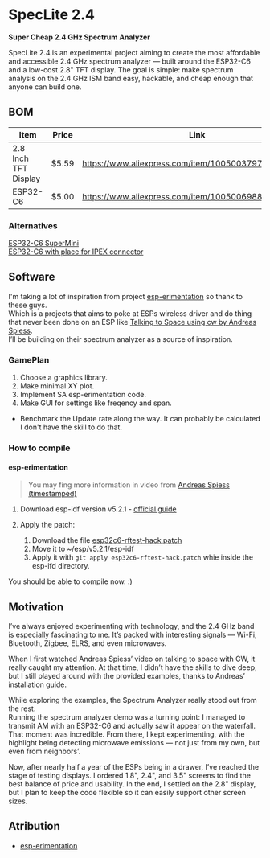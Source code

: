 # SpecLite 2.4

**Super Cheap 2.4 GHz Spectrum Analyzer**

SpecLite 2.4 is an experimental project aiming to create the most affordable and accessible 2.4 GHz spectrum analyzer — built around the ESP32-C6 and a low-cost 2.8" TFT display.
The goal is simple: make spectrum analysis on the 2.4 GHz ISM band easy, hackable, and cheap enough that anyone can build one.

## BOM

| Item                 | Price | Link                                                  |
| -------------------- | ----- | ----------------------------------------------------- |
| 2.8 Inch TFT Display | $5.59 | https://www.aliexpress.com/item/1005003797803015.html |
| ESP32-C6             | $5.00 | https://www.aliexpress.com/item/1005006988459132.html |

### Alternatives

[ESP32-C6 SuperMini](https://www.aliexpress.com/item/1005008953214925.html)  
[ESP32-C6 with place for IPEX connector](https://www.aliexpress.com/item/1005007046508383.html)  

## Software

I'm taking a lot of inspiration from project [esp-erimentation](https://gitlab.com/ignne/esp-erimentation) so thank to these guys.  
Which is a projects that aims to poke at ESPs wireless driver and do thing that never been done on an ESP like [Talking to Space using cw by Andreas Spiess](https://www.youtube.com/watch?v=a5U1nnoJs6o).  
I’ll be building on their spectrum analyzer as a source of inspiration.

### GamePlan

1. Choose a graphics library.
2. Make minimal XY plot.
3. Implement SA esp-erimentation code.
4. Make GUI for settings like freqency and span.

- Benchmark the Update rate along the way. It can probably be calculated I don't have the skill to do that.  

### How to compile

#### esp-erimentation

> You may fing more information in video from [Andreas Spiess (timestamped)](https://youtu.be/a5U1nnoJs6o?t=327)

1. Download esp-idf version v5.2.1 - [official guide](https://docs.espressif.com/projects/esp-idf/en/release-v5.2/esp32/get-started/index.html#manual-installation)

2. Apply the patch:
    1. Download the file [esp32c6-rftest-hack.patch](https://gitlab.com/ignne/esp-erimentation/-/raw/main/additional-data/esp32c6-rftest-hack.patch?ref_type=heads&inline=false)
    2. Move it to ~/esp/v5.2.1/esp-idf
    3. Apply it with `git apply esp32c6-rftest-hack.patch` whie inside the esp-ifd directory.

You should be able to compile now. :)

## Motivation

I’ve always enjoyed experimenting with technology, and the 2.4 GHz band is especially fascinating to me. It’s packed with interesting signals — Wi-Fi, Bluetooth, Zigbee, ELRS, and even microwaves.  

When I first watched Andreas Spiess’ video on talking to space with CW, it really caught my attention. At that time, I didn’t have the skills to dive deep, but I still played around with the provided examples, thanks to Andreas’ installation guide.  

While exploring the examples, the Spectrum Analyzer really stood out from the rest.  
Running the spectrum analyzer demo was a turning point: I managed to transmit AM with an ESP32-C6 and actually saw it appear on the waterfall. That moment was incredible. From there, I kept experimenting, with the highlight being detecting microwave emissions — not just from my own, but even from neighbors’.  

Now, after nearly half a year of the ESPs being in a drawer, I’ve reached the stage of testing displays. I ordered 1.8", 2.4", and 3.5" screens to find the best balance of price and usability. In the end, I settled on the 2.8" display, but I plan to keep the code flexible so it can easily support other screen sizes.

## Atribution

- [esp-erimentation](https://gitlab.com/ignne/esp-erimentation)  
